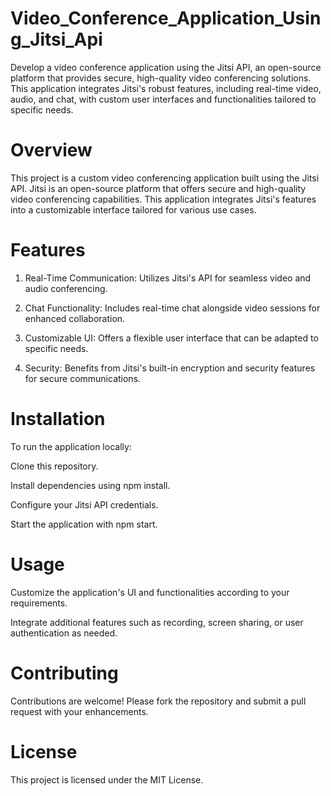 # Video_Conference_Application_Using_Jitsi_Api
 Develop a video conference application using the Jitsi API, an open-source platform that provides secure, high-quality video conferencing solutions. This application integrates Jitsi's robust features, including real-time video, audio, and chat, with custom user interfaces and functionalities tailored to specific needs.

# Overview

This project is a custom video conferencing application built using the Jitsi API. 
Jitsi is an open-source platform that offers secure and high-quality video conferencing capabilities. 
This application integrates Jitsi's features into a customizable interface tailored for various use cases.

# Features

1. Real-Time Communication: Utilizes Jitsi's API for seamless video and audio conferencing.

2. Chat Functionality: Includes real-time chat alongside video sessions for enhanced collaboration.
   
3.  Customizable UI: Offers a flexible user interface that can be adapted to specific needs.
 
4. Security: Benefits from Jitsi's built-in encryption and security features for secure communications.
   
# Installation

To run the application locally:

Clone this repository.

Install dependencies using npm install.

Configure your Jitsi API credentials.

Start the application with npm start.

# Usage

Customize the application's UI and functionalities according to your requirements.

Integrate additional features such as recording, screen sharing, or user authentication as needed.

# Contributing

Contributions are welcome! Please fork the repository and submit a pull request with your enhancements.

# License

This project is licensed under the MIT License.
